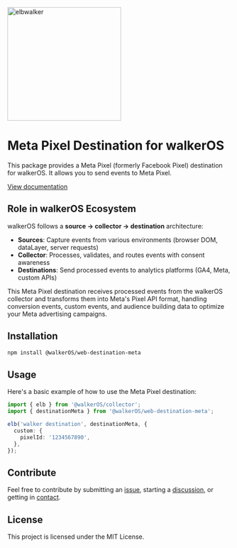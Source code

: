 <p align="left">
  <a href="https://elbwalker.com">
    <img title="elbwalker" src='https://www.elbwalker.com/img/elbwalker_logo.png' width="256px"/>
  </a>
</p>

# Meta Pixel Destination for walkerOS

This package provides a Meta Pixel (formerly Facebook Pixel) destination for
walkerOS. It allows you to send events to Meta Pixel.

[View documentation](https://www.elbwalker.com/docs/destinations/web/meta/)

## Role in walkerOS Ecosystem

walkerOS follows a **source → collector → destination** architecture:

- **Sources**: Capture events from various environments (browser DOM, dataLayer,
  server requests)
- **Collector**: Processes, validates, and routes events with consent awareness
- **Destinations**: Send processed events to analytics platforms (GA4, Meta,
  custom APIs)

This Meta Pixel destination receives processed events from the walkerOS
collector and transforms them into Meta's Pixel API format, handling conversion
events, custom events, and audience building data to optimize your Meta
advertising campaigns.

## Installation

```sh
npm install @walkerOS/web-destination-meta
```

## Usage

Here's a basic example of how to use the Meta Pixel destination:

```typescript
import { elb } from '@walkerOS/collector';
import { destinationMeta } from '@walkerOS/web-destination-meta';

elb('walker destination', destinationMeta, {
  custom: {
    pixelId: '1234567890',
  },
});
```

## Contribute

Feel free to contribute by submitting an
[issue](https://github.com/elbwalker/walkerOS/issues), starting a
[discussion](https://github.com/elbwalker/walkerOS/discussions), or getting in
[contact](https://calendly.com/elb-alexander/30min).

## License

This project is licensed under the MIT License.
